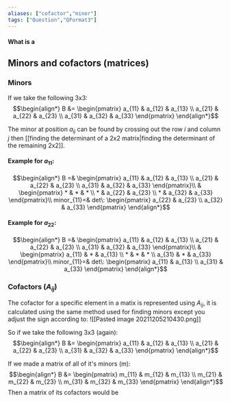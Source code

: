 ```yaml
---
aliases: ["cofactor","minor"]
tags: ["Question","QFormat3"]
---
```


#### What is a
## Minors and cofactors (matrices)
### Minors
If we take the following 3x3:
$$\begin{align*}
B &= \begin{pmatrix} a_{11} &  a_{12} &  a_{13} \\  a_{21} &  a_{22} &  a_{23} \\  a_{31} &  a_{32} &  a_{33} \end{pmatrix}
\end{align*}$$

The minor at position $a_{ij}$ can be found by crossing out the row $i$ and column $j$ then [[finding the determinant of a 2x2 matrix|finding the determinant of the remaining 2x2]]. 

#### Example for $a_{11}$:

$$\begin{align*}
B =& \begin{pmatrix} a_{11} &  a_{12} &  a_{13} \\  a_{21} &  a_{22} &  a_{23} \\  a_{31} &  a_{32} &  a_{33} \end{pmatrix}\\
 & \begin{pmatrix} * &  * &  * \\  * &  a_{22} &  a_{23} \\  * &  a_{32} &  a_{33} \end{pmatrix}\\
minor_{11}=& det\: \begin{pmatrix} a_{22} & a_{23} \\ a_{32} & a_{33} \end{pmatrix}
\end{align*}$$

#### Example for $a_{22}$:

$$\begin{align*}
B =& \begin{pmatrix} a_{11} &  a_{12} &  a_{13} \\  a_{21} &  a_{22} &  a_{23} \\  a_{31} &  a_{32} &  a_{33} \end{pmatrix}\\
 & \begin{pmatrix} a_{11} &  * &  a_{13} \\  * &  * &  * \\  a_{31} &  * &  a_{33} \end{pmatrix}\\
minor_{11}=& det\: \begin{pmatrix} a_{11} & a_{13} \\ a_{31} & a_{33} \end{pmatrix}
\end{align*}$$

### Cofactors ($A_{ij}$)
The cofactor for a specific element in a matix is represented using $A_{ij}$, it is calculated using the same method used for finding minors except you adjust the sign according to:
![[Pasted image 20211205210430.png]]

So if we take the following 3x3 (again):
$$\begin{align*}
B &= \begin{pmatrix} a_{11} &  a_{12} &  a_{13} \\  a_{21} &  a_{22} &  a_{23} \\  a_{31} &  a_{32} &  a_{33} \end{pmatrix}
\end{align*}$$

If we made a matrix of all of it's minors (m):
$$\begin{align*}
B &= \begin{pmatrix} m_{11} &  m_{12} &  m_{13} \\  m_{21} &  m_{22} &  m_{23} \\  m_{31} &  m_{32} &  m_{33} \end{pmatrix}
\end{align*}$$
Then a matrix of its cofactors would be